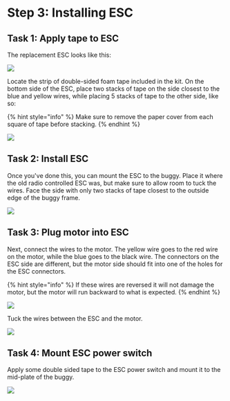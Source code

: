 # Step 3: Installing ESC

## Task 1: Apply tape to ESC

The replacement ESC looks like this:

![](../../.gitbook/assets/IMG\_5933.JPEG)

Locate the strip of double-sided foam tape included in the kit. On the bottom side of the ESC, place two stacks of tape on the side closest to the blue and yellow wires, while placing 5 stacks of tape to the other side, like so:

{% hint style="info" %}
Make sure to remove the paper cover from each square of tape before stacking.
{% endhint %}

![](../../.gitbook/assets/IMG\_5936.JPEG)

## Task 2: Install ESC

Once you've done this, you can mount the ESC to the buggy. Place it where the old radio controlled ESC was, but make sure to allow room to tuck the wires. Face the side with only two stacks of tape closest to the outside edge of the buggy frame.

![](../../.gitbook/assets/IMG\_5937.JPEG)

## Task 3: Plug motor into ESC

Next, connect the wires to the motor. The yellow wire goes to the red wire on the motor, while the blue goes to the black wire. The connectors on the ESC side are different, but the motor side should fit into one of the holes for the ESC connectors.&#x20;

{% hint style="info" %}
If these wires are reversed it will not damage the motor, but the motor will run backward to what is expected.
{% endhint %}

![](../../.gitbook/assets/IMG\_5938.JPEG)

Tuck the wires between the ESC and the motor.

![](../../.gitbook/assets/IMG\_5939.JPEG)

## Task 4: Mount ESC power switch

Apply some double sided tape to the ESC power switch and mount it to the mid-plate of the buggy.

![](../../.gitbook/assets/IMG\_5941.JPEG)

